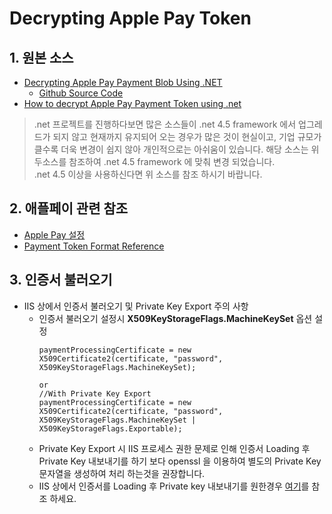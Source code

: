 # Decrypting Apple Pay Token  
## 1. 원본 소스
- [Decrypting Apple Pay Payment Blob Using .NET](https://www.macrosssoftware.com/2019/10/12/decrypting-apple-pay-payment-blob-using-net/)
  - [Github Source Code](https://github.com/Macross-Software/ApplePayDecryption)
- [How to decrypt Apple Pay Payment Token using .net](https://github.com/fscopel/CSharpApplePayDecrypter#how-to-decrypt-apple-pay-payment-token-using-net)
> .net 프로젝트를 진행하다보면 많은 소스들이 .net 4.5 framework 에서 업그레드가 되지 않고 현재까지 유지되어 오는 경우가 많은 것이 현실이고, 기업 규모가 클수록 더욱 변경이 쉽지 않아 개인적으로는 아쉬움이 있습니다. 해당 소스는 위 두소스를 참조하여 .net 4.5 framework 에 맞춰 변경 되었습니다.  
> .net 4.5 이상을 사용하신다면 위 소스를 참조 하시기 바랍니다.
  
## 2. 애플페이 관련 참조
- [Apple Pay 설정](https://developer.apple.com/documentation/passkit/apple_pay/setting_up_apple_pay)
- [Payment Token Format Reference](https://developer.apple.com/documentation/passkit/apple_pay/payment_token_format_reference)

## 3. 인증서 불러오기
- IIS 상에서 인증서 불러오기 및 Private Key Export 주의 사항
  - 인증서 불러오기 설정시 **X509KeyStorageFlags.MachineKeySet** 옵션 설정
    ``` 
    paymentProcessingCertificate = new X509Certificate2(certificate, "password", X509KeyStorageFlags.MachineKeySet);

    or
    //With Private Key Export
    paymentProcessingCertificate = new X509Certificate2(certificate, "password", X509KeyStorageFlags.MachineKeySet | X509KeyStorageFlags.Exportable);
    ``` 
  - Private Key Export 시 IIS 프로세스 권한 문제로 인해 인증서 Loading 후 Private Key 내보내기를 하기 보다 openssl 을 이용하여 별도의 Private Key 문자열을 생성하여 처리 하는것을 권장합니다.
  - IIS 상에서 인증서를 Loading 후 Private key 내보내기를 원한경우 [여기](https://stackoverflow.com/questions/2609859/how-to-give-asp-net-access-to-a-private-key-in-a-certificate-in-the-certificate)를 참조 하세요.